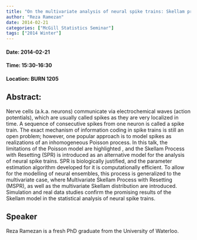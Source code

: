 ```yaml
---
title: "On the multivariate analysis of neural spike trains: Skellam process with resetting and its applications"
author: "Reza Ramezan"
date: 2014-02-21
categories: ["McGill Statistics Seminar"]
tags: ["2014 Winter"]
---
```


#### Date: 2014-02-21
#### Time: 15:30-16:30
#### Location: BURN 1205

## Abstract:

	
Nerve cells (a.k.a. neurons) communicate via electrochemical waves (action potentials), which are usually called spikes as they are very localized in time. A sequence of consecutive spikes from one neuron is called a spike train. The exact mechanism of information coding in spike trains is still an open problem; however, one popular approach is to model spikes as realizations of an inhomogeneous Poisson process. In this talk, the limitations of the Poisson model are highlighted , and the Skellam Process with Resetting (SPR) is introduced as an alternative model for the analysis of neural spike trains. SPR is biologically justified, and the parameter estimation algorithm developed for it is computationally efficient. To allow for the modelling of neural ensembles, this process is generalized to the multivariate case, where Multivariate Skellam Process with Resetting (MSPR), as well as the multivariate Skellam distribution are introduced. Simulation and real data studies confirm the promising results of the Skellam model in the statistical analysis of neural spike trains.




## Speaker

Reza Ramezan is a fresh PhD graduate from the University of Waterloo.


